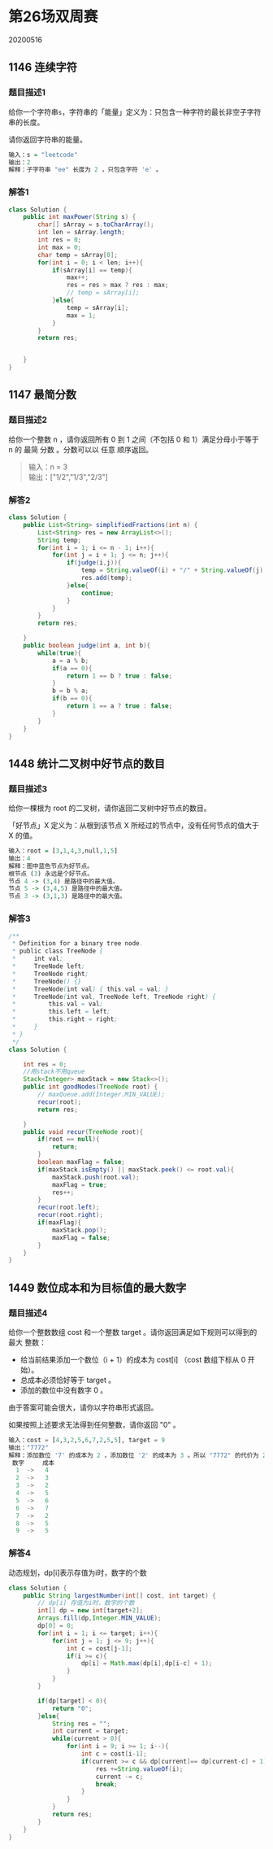 # 第26场双周赛

20200516

## 1146 连续字符

### 题目描述1

给你一个字符串`s`，字符串的「能量」定义为：只包含一种字符的最长非空子字符串的长度。

请你返回字符串的能量。

```r
输入：s = "leetcode"  
输出：2  
解释：子字符串 "ee" 长度为 2 ，只包含字符 'e' 。
```

### 解答1

```java
class Solution {
    public int maxPower(String s) {
        char[] sArray = s.toCharArray();
        int len = sArray.length;
        int res = 0;
        int max = 0;
        char temp = sArray[0];
        for(int i = 0; i < len; i++){
            if(sArray[i] == temp){
                max++;
                res = res > max ? res : max;
                // temp = sArray[i];
            }else{
                temp = sArray[i];
                max = 1;
            }
        }
        return res;


    }
}
```

## 1147 最简分数

### 题目描述2

给你一个整数 n ，请你返回所有 0 到 1 之间（不包括 0 和 1）满足分母小于等于  n 的 最简 分数 。分数可以以 任意 顺序返回。

>输入：n = 3  
输出：["1/2","1/3","2/3"]

### 解答2

```java
class Solution {
    public List<String> simplifiedFractions(int n) {
        List<String> res = new ArrayList<>();
        String temp;
        for(int i = 1; i <= n - 1; i++){
            for(int j = i + 1; j <= n; j++){
                if(judge(i,j)){
                    temp = String.valueOf(i) + "/" + String.valueOf(j);
                    res.add(temp);
                }else{
                    continue;
                }
            }
        }
        return res;

    }
    public boolean judge(int a, int b){
        while(true){
            a = a % b;
            if(a == 0){
                return 1 == b ? true : false;
            }
            b = b % a;
            if(b == 0){
                return 1 == a ? true : false;
            }
        }
    }
}
```

## 1448 统计二叉树中好节点的数目

### 题目描述3

给你一棵根为 root 的二叉树，请你返回二叉树中好节点的数目。

「好节点」X 定义为：从根到该节点 X 所经过的节点中，没有任何节点的值大于 X 的值。

```r
输入：root = [3,1,4,3,null,1,5]  
输出：4  
解释：图中蓝色节点为好节点。  
根节点 (3) 永远是个好节点。  
节点 4 -> (3,4) 是路径中的最大值。  
节点 5 -> (3,4,5) 是路径中的最大值。  
节点 3 -> (3,1,3) 是路径中的最大值。
```

### 解答3

```java
/**
 * Definition for a binary tree node.
 * public class TreeNode {
 *     int val;
 *     TreeNode left;
 *     TreeNode right;
 *     TreeNode() {}
 *     TreeNode(int val) { this.val = val; }
 *     TreeNode(int val, TreeNode left, TreeNode right) {
 *         this.val = val;
 *         this.left = left;
 *         this.right = right;
 *     }
 * }
 */
class Solution {

    int res = 0;
    //用stack不用queue
    Stack<Integer> maxStack = new Stack<>();
    public int goodNodes(TreeNode root) {
        // maxQueue.add(Integer.MIN_VALUE);
        recur(root);
        return res;

    }
    public void recur(TreeNode root){
        if(root == null){
            return;
        }
        boolean maxFlag = false;
        if(maxStack.isEmpty() || maxStack.peek() <= root.val){
            maxStack.push(root.val);
            maxFlag = true;
            res++;
        }
        recur(root.left);
        recur(root.right);
        if(maxFlag){
            maxStack.pop();
            maxFlag = false;
        }
    }
}
```

## 1449 数位成本和为目标值的最大数字

### 题目描述4

给你一个整数数组 cost 和一个整数 target 。请你返回满足如下规则可以得到的 最大 整数：

- 给当前结果添加一个数位（i + 1）的成本为 cost[i] （cost 数组下标从 0 开始）。
- 总成本必须恰好等于 target 。
- 添加的数位中没有数字 0 。

由于答案可能会很大，请你以字符串形式返回。

如果按照上述要求无法得到任何整数，请你返回 "0" 。

```python
输入：cost = [4,3,2,5,6,7,2,5,5], target = 9
输出："7772"
解释：添加数位 '7' 的成本为 2 ，添加数位 '2' 的成本为 3 。所以 "7772" 的代价为 2*3+ 3*1 = 9 。 "997" 也是满足要求的数字，但 "7772" 是较大的数字。
 数字     成本
  1  ->   4
  2  ->   3
  3  ->   2
  4  ->   5
  5  ->   6
  6  ->   7
  7  ->   2
  8  ->   5
  9  ->   5
```

### 解答4

动态规划，dp[i]表示存值为i时，数字的个数

```java
class Solution {
    public String largestNumber(int[] cost, int target) {
        // dp[i] 存值为i时，数字的个数
        int[] dp = new int[target+2];
        Arrays.fill(dp,Integer.MIN_VALUE);
        dp[0] = 0;
        for(int i = 1; i <= target; i++){
            for(int j = 1; j <= 9; j++){
                int c = cost[j-1];
                if(i >= c){
                    dp[i] = Math.max(dp[i],dp[i-c] + 1);
                }
            }
        }

        if(dp[target] < 0){
            return "0";
        }else{
            String res = "";
            int current = target;
            while(current > 0){
                for(int i = 9; i >= 1; i--){
                    int c = cost[i-1];
                    if(current >= c && dp[current]== dp[current-c] + 1){
                        res +=String.valueOf(i);
                        current -= c;
                        break;
                    }
                }
            }
            return res;
        }
    }
}
```
